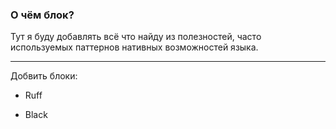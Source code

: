### О чём блок?

Тут я буду добавлять всё что найду из полезностей, часто используемых паттернов нативных возможностей языка.

---

Добвить блоки:

- Ruff

- Black